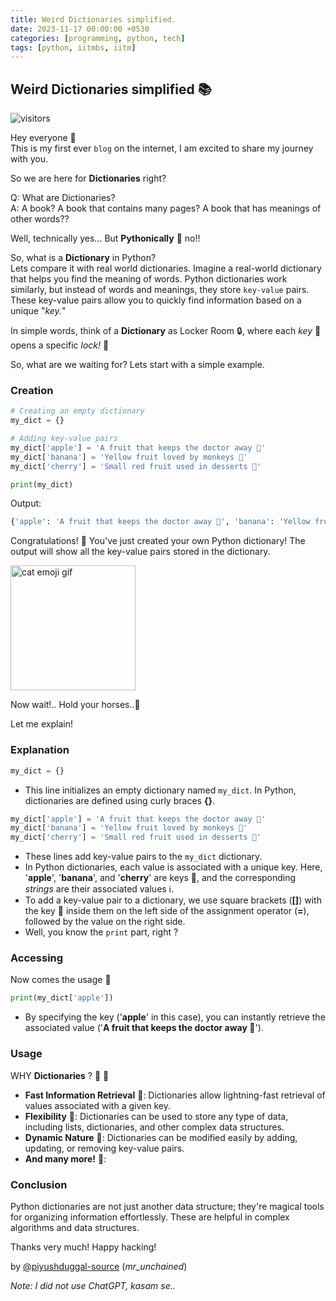 ```yaml
---
title: Weird Dictionaries simplified.
date: 2023-11-17 00:00:00 +0530
categories: [programming, python, tech]
tags: [python, iitmbs, iitm]
---
```


## Weird Dictionaries simplified 📚

![visitors](https://visitor-badge.laobi.icu/badge?page_id=piyushduggal-source.weird-dictionaries)

Hey everyone 👋 <br/>
This is my first ever `blog` on the internet, I am excited to share my journey with you.

So we are here for **Dictionaries** right?

Q: What are Dictionaries? <br/>
A: A book? A book that contains many pages? A book that has meanings of other words??

Well, technically yes... But **Pythonically** 🐍 no!!

So, what is a **Dictionary** in Python? <br/>
Lets compare it with real world dictionaries. Imagine a real-world dictionary that helps you find the meaning of words. Python dictionaries work similarly, but instead of words and meanings, they store `key-value` pairs. These key-value pairs allow you to quickly find information based on a unique "_key._"

In simple words, think of a **Dictionary** as Locker Room 🔒, where each _key_ 🔑 opens a specific _lock!_ 🔐

So, what are we waiting for? Lets start with a simple example.

### Creation

```python
# Creating an empty dictionary
my_dict = {}

# Adding key-value pairs
my_dict['apple'] = 'A fruit that keeps the doctor away 🍎'
my_dict['banana'] = 'Yellow fruit loved by monkeys 🍌'
my_dict['cherry'] = 'Small red fruit used in desserts 🍒'

print(my_dict)
```

Output:

```sh
{'apple': 'A fruit that keeps the doctor away 🍎', 'banana': 'Yellow fruit loved by monkeys 🍌', 'cherry': 'Small red fruit used in desserts 🍒'}
```

Congratulations! 🎉 You've just created your own Python dictionary! The output will show all the key-value pairs stored in the dictionary.

<div>
<img height="200px" src="https://tenor.com/en-GB/view/catjam-cat-dancing-cat-music-music-cat-cute-cat-gif-23392229.gif" alt="cat emoji gif">
</div>

<!-- <div> -->
<!-- yay! <img height="25px" src="https://tenor.com/en-GB/view/wiggle-wiggles-wiggling-yee-dance-gif-17719249.gif" style="height: 20px" alt="wiggle emoji gif"> -->
<!-- </div> -->

Now wait!.. Hold your horses..🐴

Let me explain! <br/>

### Explanation

```python
my_dict = {}
```

- This line initializes an empty dictionary named `my_dict`. In Python, dictionaries are defined using curly braces **{}**.

```python
my_dict['apple'] = 'A fruit that keeps the doctor away 🍎'
my_dict['banana'] = 'Yellow fruit loved by monkeys 🍌'
my_dict['cherry'] = 'Small red fruit used in desserts 🍒'
```

- These lines add key-value pairs to the `my_dict` dictionary.
- In Python dictionaries, each value is associated with a unique key. Here, '**apple**', '**banana**', and '**cherry**' are keys 🔑, and the corresponding _strings_ are their associated values ℹ️.
- To add a key-value pair to a dictionary, we use square brackets (**[]**) with the key 🔑 inside them on the left side of the assignment operator (**=**), followed by the value on the right side.
- Well, you know the `print` part, right ?

### Accessing

Now comes the usage 🧪<br/>

```python
print(my_dict['apple'])
```

- By specifying the key ('**apple**' in this case), you can instantly retrieve the associated value ('**A fruit that keeps the doctor away 🍎**').

### Usage

WHY **Dictionaries** ? 🤔 💭

- **Fast Information Retrieval** 🔎: Dictionaries allow lightning-fast retrieval of values associated with a given key.
- **Flexibility** 🧰: Dictionaries can be used to store any type of data, including lists, dictionaries, and other complex data structures.
- **Dynamic Nature** 🌿: Dictionaries can be modified easily by adding, updating, or removing key-value pairs.
- **And many more!** 🎉:

### Conclusion

Python dictionaries are not just another data structure; they're magical tools for organizing information effortlessly. These are helpful in complex algorithms and data structures.

Thanks very much!
Happy hacking!

by [@piyushduggal-source](https://github.com/piyushduggal-source) (_mr_unchained_)

_Note: I did not use ChatGPT, kasam se.._

